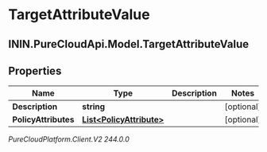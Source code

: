 # TargetAttributeValue

## ININ.PureCloudApi.Model.TargetAttributeValue

## Properties

|Name | Type | Description | Notes|
|------------ | ------------- | ------------- | -------------|
| **Description** | **string** |  | [optional] |
| **PolicyAttributes** | [**List&lt;PolicyAttribute&gt;**](PolicyAttribute) |  | [optional] |



_PureCloudPlatform.Client.V2 244.0.0_
